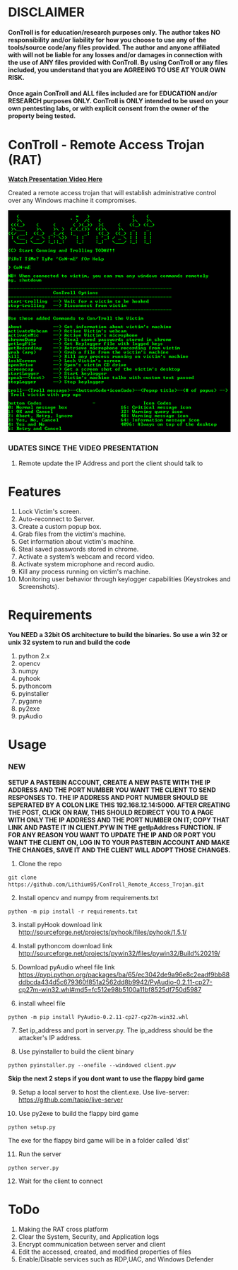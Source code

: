 # DISCLAIMER

#### ConTroll is for education/research purposes only. The author takes NO responsibility and/or liability for how you choose to use any of the tools/source code/any files provided. The author and anyone affiliated with will not be liable for any losses and/or damages in connection with the use of ANY files provided with ConTroll.  By using ConTroll or any files included, you understand that you are AGREEING TO USE AT YOUR OWN RISK. 

#### Once again ConTroll and ALL files included are for EDUCATION and/or RESEARCH purposes ONLY. ConTroll is ONLY intended to be used on your own pentesting labs, or with explicit consent from the owner of the property being tested.

# ConTroll - Remote Access Trojan (RAT)
**[Watch Presentation Video Here](https://www.youtube.com/watch?v=pHmgPY3jDHQ)**

Created a remote access trojan that will establish administrative control over any Windows machine it compromises.

![alt text](img/1.PNG)

### UDATES SINCE THE VIDEO PRESENTATION

1. Remote update the IP Address and port the client should talk to

# Features

1. Lock Victim's screen.
2. Auto-reconnect to Server.
3. Create a custom popup box.
4. Grab files from the victim's machine.
5. Get information about victim's machine.
6. Steal saved passwords stored in chrome.
7. Activate a system’s webcam and record video.
8. Activate system microphone and record audio.
9. Kill any process running on victim's machine.
10. Monitoring user behavior through keylogger capabilities (Keystrokes and Screenshots).

# Requirements
**You NEED a 32bit OS architecture to build the binaries. So use a win 32 or unix 32 system to run and build the code**
1. python 2.x
2. opencv
3. numpy
4. pyhook
5. pythoncom
6. pyinstaller
7. pygame
8. py2exe
9. pyAudio

# Usage

### NEW
**SETUP A PASTEBIN ACCOUNT, CREATE A NEW PASTE WITH THE IP ADDRESS AND THE PORT NUMBER YOU WANT THE CLIENT TO SEND RESPONSES TO. THE IP ADDRESS AND PORT NUMBER SHOULD BE SEPERATED BY A COLON LIKE THIS 192.168.12.14:5000. AFTER CREATING THE POST, CLICK ON RAW, THIS SHOULD REDIRECT YOU TO A PAGE WITH ONLY THE IP ADDRESS AND THE PORT NUMBER ON IT; COPY THAT LINK AND PASTE IT IN CLIENT.PYW IN THE getIpAddress FUNCTION. IF FOR ANY REASON YOU WANT TO UPDATE THE IP AND OR PORT YOU WANT THE CLIENT ON, LOG IN TO YOUR PASTEBIN ACCOUNT AND MAKE THE CHANGES, SAVE IT AND THE CLIENT WILL ADOPT THOSE CHANGES.**

1. Clone the repo
```
git clone https://github.com/Lithium95/ConTroll_Remote_Access_Trojan.git
```

2. Install opencv and numpy from requirements.txt
```
python -m pip install -r requirements.txt
```
3. install pyHook download link
http://sourceforge.net/projects/pyhook/files/pyhook/1.5.1/

4. Install pythoncom download link
http://sourceforge.net/projects/pywin32/files/pywin32/Build%20219/

5. Download pyAudio wheel file link
https://pypi.python.org/packages/ba/65/ec3042de9a96e8c2eadf9bb88ddbcda434d5c679360f851a2562dd8b9942/PyAudio-0.2.11-cp27-cp27m-win32.whl#md5=fc512e98b5100a11bf8525df750d5987

6. install wheel file
```
python -m pip install PyAudio-0.2.11-cp27-cp27m-win32.whl
```
7. Set ip_address and port in server.py. The ip_address should be the attacker's IP address.

8. Use pyinstaller to build the client binary
```
python pyinstaller.py --onefile --windowed client.pyw
```
**Skip the next 2 steps if you dont want to use the flappy bird game**

9. Setup a local server to host the client.exe. Use live-server: https://github.com/tapio/live-server

10. Use py2exe to build the flappy bird game
```
python setup.py
```
The exe for the flappy bird game will be in a folder called 'dist'

11. Run the server
```
python server.py
```

12. Wait for the client to connect

# ToDo

1. Making the RAT cross platform
2. Clear the System, Security, and Application logs
3. Encrypt communication between server and client
4. Edit the accessed, created, and modified properties of files
5. Enable/Disable services such as RDP,UAC, and Windows Defender

